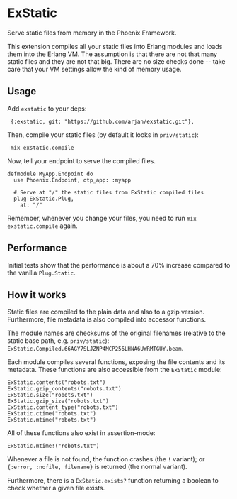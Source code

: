 ExStatic
========

Serve static files from memory in the Phoenix Framework.

This extension compiles all your static files into Erlang modules and
loads them into the Erlang VM. The assumption is that there are not
that many static files and they are not that big. There are no size
checks done -- take care that your VM settings allow the kind of
memory usage.

Usage
-----

Add `exstatic` to your deps:

     {:exstatic, git: "https://github.com/arjan/exstatic.git"},

Then, compile your static files (by default it looks in `priv/static`):

     mix exstatic.compile

Now, tell your endpoint to serve the compiled files.

    defmodule MyApp.Endpoint do
      use Phoenix.Endpoint, otp_app: :myapp
      
      # Serve at "/" the static files from ExStatic compiled files
      plug ExStatic.Plug,
        at: "/"

Remember, whenever you change your files, you need to run `mix
exstatic.compile` again.


Performance
-----------

Initial tests show that the performance is about a 70% increase
compared to the vanilla `Plug.Static`.



How it works
------------

Static files are compiled to the plain data and also to a gzip
version. Furthermore, file metadata is also compiled into accessor
functions.

The module names are checksums of the original filenames (relative to
the static base path, e.g. `priv/static`):
`ExStatic.Compiled.66AGY7SLJZNP4MCP256LHNA6UWRMTGUY.beam`.

Each module compiles several functions, exposing the file contents and its metadata.
These functions are also accessible from the `ExStatic` module:

    ExStatic.contents("robots.txt")
    ExStatic.gzip_contents("robots.txt")
    ExStatic.size("robots.txt")
    ExStatic.gzip_size("robots.txt")
    ExStatic.content_type("robots.txt")
    ExStatic.ctime("robots.txt")
    ExStatic.mtime("robots.txt")

All of these functions also exist in assertion-mode:

    ExStatic.mtime!("robots.txt")

Whenever a file is not found, the function crashes (the `!` variant);
or `{:error, :nofile, filename}` is returned (the normal variant).

Furthermore, there is a `ExStatic.exists?` function returning a
boolean to check whether a given file exists.

